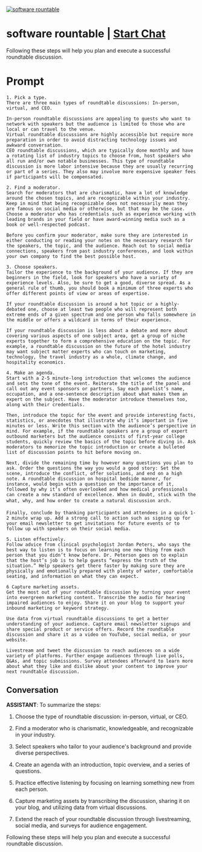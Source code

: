 
[![software rountable](https://flow-prompt-covers.s3.us-west-1.amazonaws.com/icon/futuristic/futu_7.png)](https://gptcall.net/chat.html?data=%7B%22contact%22%3A%7B%22id%22%3A%22t1g5WGj3tWi8GW87tA1eq%22%2C%22flow%22%3Atrue%7D%7D)
# software rountable | [Start Chat](https://gptcall.net/chat.html?data=%7B%22contact%22%3A%7B%22id%22%3A%22t1g5WGj3tWi8GW87tA1eq%22%2C%22flow%22%3Atrue%7D%7D)
Following these steps will help you plan and execute a successful roundtable discussion.

# Prompt

```
1. Pick a type.
There are three main types of roundtable discussions: In-person, virtual, and CEO. 

In-person roundtable discussions are appealing to guests who want to network with speakers but the audience is limited to those who are local or can travel to the venue.
Virtual roundtable discussions are highly accessible but require more preparation in order to avoid distracting technology issues and awkward conversation.
CEO roundtable discussions, which are typically done monthly and have a rotating list of industry topics to choose from, host speakers who all run and/or own notable businesses. This type of roundtable discussion is more labor intensive because they are usually recurring or part of a series. They also may involve more expensive speaker fees if participants will be compensated. 

2. Find a moderator.
Search for moderators that are charismatic, have a lot of knowledge around the chosen topics, and are recognizable within your industry. Keep in mind that being recognizable does not necessarily mean they are famous on social media or otherwise, but that may be the case. Choose a moderator who has credentials such as experience working with leading brands in your field or have award-winning media such as a book or well-respected podcast. 

Before you confirm your moderator, make sure they are interested in either conducting or reading your notes on the necessary research for the speakers, the topic, and the audience. Reach out to social media connections, speakers from past industry conferences, and look within your own company to find the best possible host. 

3. Choose speakers.
Tailor the experience to the background of your audience. If they are beginners in the field, look for speakers who have a variety of experience levels. Also, be sure to get a good, diverse spread. As a general rule of thumb, you should book a minimum of three experts who offer different points of view or areas of expertise. 

If your roundtable discussion is around a hot topic or a highly-debated one, choose at least two people who will represent both extreme ends of a given spectrum and one person who falls somewhere in the middle or offers a wildcard in terms of their experience.

If your roundtable discussion is less about a debate and more about covering various aspects of one subject area, get a group of niche experts together to form a comprehensive education on the topic. For example, a roundtable discussion on the future of the hotel industry may want subject matter experts who can touch on marketing, technology, the travel industry as a whole, climate change, and hospitality economics. 

4. Make an agenda.
Start with a 2-5 minute-long introduction that welcomes the audience and sets the tone of the event. Reiterate the title of the panel and call out any event sponsors or partners. Say each panelist’s name, occupation, and a one-sentence description about what makes them an expert on the subject. Have the moderator introduce themselves too, along with their credentials. 

Then, introduce the topic for the event and provide interesting facts, statistics, or anecdotes that illustrate why it’s important in five minutes or less. Write this section with the audience’s perspective in mind. For example, if the roundtable speakers are a group of expert outbound marketers but the audience consists of first-year college students, quickly review the basics of the topic before diving in. Ask moderators to memorize the topic introduction or create a bulleted list of discussion points to hit before moving on. 

Next, divide the remaining time by however many questions you plan to ask. Order the questions the way you would a good story: Set the scene, introduce the conflict, offer solutions, and end on a high note. A roundtable discussion on hospital bedside manner, for instance, would begin with a question on the importance of it, followed by why it’s often overlooked and how medical professionals can create a new standard of excellence. When in doubt, stick with the what, why, and how order to create a natural discussion arch. 

Finally, conclude by thanking participants and attendees in a quick 1-2 minute wrap up. Add a strong call to action such as signing up for your email newsletter to get invitations for future events or to follow up with speakers on their social media. 

5. Listen effectively.
Follow advice from clinical psychologist Jordan Peters, who says the best way to listen is to focus on learning one new thing from each person that you didn’t know before. Dr. Peterson goes on to explain that the host’s job is to help guests “express the truth of the situation.” Help speakers get there faster by making sure they are physically and emotionally prepared with plenty of water, comfortable seating, and information on what they can expect. 

6 Capture marketing assets.
Get the most out of your roundtable discussion by turning your event into evergreen marketing content. Transcribe the audio for hearing impaired audiences to enjoy. Share it on your blog to support your inbound marketing or keyword strategy. 

Use data from virtual roundtable discussions to get a better understanding of your audience. Capture email newsletter signups and share special product or service offers. Record the roundtable discussion and share it as a video on YouTube, social media, or your website. 

Livestream and tweet the discussion to reach audiences on a wide variety of platforms. Further engage audiences through live polls, Q&As, and topic submissions. Survey attendees afterward to learn more about what they like and dislike about your content to improve your next roundtable discussion. 
```

## Conversation

**ASSISTANT**: To summarize the steps:



1. Choose the type of roundtable discussion: in-person, virtual, or CEO.

2. Find a moderator who is charismatic, knowledgeable, and recognizable in your industry.

3. Select speakers who tailor to your audience's background and provide diverse perspectives.

4. Create an agenda with an introduction, topic overview, and a series of questions.

5. Practice effective listening by focusing on learning something new from each person.

6. Capture marketing assets by transcribing the discussion, sharing it on your blog, and utilizing data from virtual discussions.

7. Extend the reach of your roundtable discussion through livestreaming, social media, and surveys for audience engagement.



Following these steps will help you plan and execute a successful roundtable discussion.


